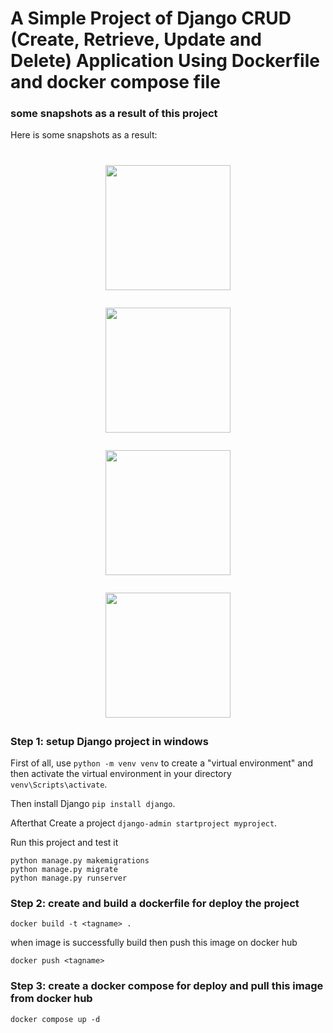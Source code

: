 # A Simple Project of Django CRUD (Create, Retrieve, Update and Delete) Application Using Dockerfile and docker compose file

### some snapshots as a result of this project

Here is some snapshots as a result:
<h1 align="center">
<picture><img src = "https://github.com/Nidhi-Bharti2407/Django-CRUD-App-with-Docker-Compose/Screenshot01.png" width = 200px></picture> <br>
 
<picture><img src = "https://github.com/Nidhi-Bharti2407/Django-CRUD-App-with-Docker-Compose/Screenshot02.png" width = 200px></picture> <br>
 
<picture><img src = "https://github.com/Nidhi-Bharti2407/Django-CRUD-App-with-Docker-Compose/Screenshot03.png" width = 200px></picture> <br>
 
<picture><img src = "https://github.com/Nidhi-Bharti2407/Django-CRUD-App-with-Docker-Compose/Screenshot04.png" width = 200px></picture> <br>
 
  </h1>


### Step 1: setup Django project in windows

First of all, use `python -m venv venv` to create a "virtual environment" and then activate the virtual environment in your directory `venv\Scripts\activate`.

Then install Django `pip install django`.

Afterthat Create a project `django-admin startproject myproject`.

Run this project and test it 

```
python manage.py makemigrations
python manage.py migrate
python manage.py runserver
```

### Step 2:  create and build a dockerfile for deploy the project

`docker build -t <tagname> .`

when image is successfully build then push this image on docker hub

`docker push <tagname>`

### Step 3:  create a docker compose for deploy and pull this image from docker hub

`docker compose up -d`















